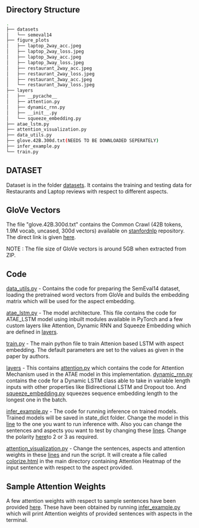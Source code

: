 
## Directory Structure ##

```bash
.
├── datasets
│   └── semeval14
├── figure_plots
│   ├── laptop_2way_acc.jpeg
│   ├── laptop_2way_loss.jpeg
│   ├── laptop_3way_acc.jpeg
│   ├── laptop_3way_loss.jpeg
│   ├── restaurant_2way_acc.jpeg
│   ├── restaurant_2way_loss.jpeg
│   ├── restaurant_3way_acc.jpeg
│   └── restaurant_3way_loss.jpeg
├── layers
│   ├── __pycache__
│   ├── attention.py
│   ├── dynamic_rnn.py
│   ├── __init__.py
│   └── squeeze_embedding.py
├── atae_lstm.py
├── attention_visualization.py
├── data_utils.py
├── glove.42B.300d.txt(NEEDS TO BE DOWNLOADED SEPERATELY)
├── infer_example.py
└── train.py
```



## DATASET ##

Dataset is in the folder [datasets](datasets/semeval14). It contains the training and testing data for Restaurants and Laptop reviews with respect to different aspects.


## GloVe Vectors ##

The file "glove.42B.300d.txt" contains the Common Crawl (42B tokens, 1.9M vocab, uncased, 300d vectors) available on [stanfordnlp](https://github.com/stanfordnlp/GloVe) repository. The direct link is given [here](http://nlp.stanford.edu/data/wordvecs/glove.42B.300d.zip).

NOTE : The file size of GloVe vectors is around 5GB when extracted from ZIP.



## Code ##

[data_utils.py](data_utils.py) - Contains the code for preparing the SemEval14 dataset, loading the pretrained word vectors from GloVe and builds the embedding matrix which will be used for the aspect embedding.  


[atae_lstm.py](atae_lstm.py) - The model architecture. This file contains the code for ATAE_LSTM model using inbuilt modules available in PyTorch and a few custom layers like Attention, Dynamic RNN and Squeeze Embedding which are defined in [layers](layers/). 


[train.py](train.py) - The main python file to train Attenion based LSTM with aspect embedding. The default parameters are set to the values as given in the paper by authors.  


[layers](layers/) - This contains [attention.py](layers/attention.py) which contains the code for Attention Mechanism used in the ATAE model in this implementation. [dynamic_rnn.py](layers/dynamic_rnn.py) contains the code for a Dynamic LSTM class able to take in variable length inputs with other properties like Bidirectional LSTM and Dropout too. And [squeeze_embedding.py](layers/squeeze_embedding.py) squeezes sequence embedding length to the longest one in the batch.


[infer_example.py](infer_example.py) - The code for running inference on trained models. Trained models will be saved in state_dict folder. Change the model in this [line](https://github.com/harshshah99/ABSA-PyTorch/blob/master/infer_example.py#L79) to the one you want to run inference with. Also you can change the sentences and aspects you want to test by changing these [lines](https://github.com/harshshah99/ABSA-PyTorch/blob/master/infer_example.py#L9-L39). Change the polarity [here](https://github.com/harshshah99/ABSA-PyTorch/blob/master/infer_example.py#L107)to 2 or 3 as required. 


[attention_visualization.py](attention_visualization.py) - Change the sentences, aspects and attention weights in these [lines](https://github.com/harshshah99/ABSA-PyTorch/blob/master/attention_visualization.py#L20-L54) and run the script. It will create a file called [colorize.html](colorize.html) in the main directory containing Attention Heatmap of the input sentence with respect to the aspect provided. 

## Sample  Attention Weights ##

A few attention weights with respect to sample sentences have been provided [here](https://github.com/harshshah99/ABSA-PyTorch/blob/master/attention_visualization.py#L31-L36). These have been obtained by running [infer_example.py](infer_example.py) which will print Attention weights of provided sentences with aspects in the terminal. 
